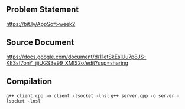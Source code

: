 ## Problem Statement 
https://bit.ly/AppSoft-week2

## Source Document
https://docs.google.com/document/d/11etSkEslUu7p8JS-KE3sf7onY_jjiUGS3e99_XMlS2o/edit?usp=sharing

## Compilation

```g++ client.cpp -o client -lsocket -lnsl```
```g++ server.cpp -o server -lsocket -lnsl```

